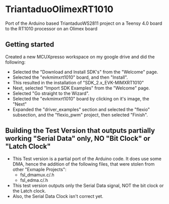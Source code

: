 # TriantaduoOlimexRT1010
Port of the Arduino based TriantaduoWS2811 project on a Teensy 4.0 board to the RT1010 processor on an Olimex board

## Getting started
Created a new MCUXpresso workspace on my google drive and did the following:
* Selected the "Download and Install SDK's" from the "Welcome" page.
* Selected the "evkmimxrt1010" board, and then "Install".
* This resulted in the installation of "SDK_2.x_EVK-MIMXRT1010"
* Next, selected "Import SDK Examples" from the "Welcome" page.
* Selected "Go straight to the Wizard".
* Selected the "evkmimxrt1010" board by clicking on it's image, the "Next"
* Expanded the "driver_examples" section and selected the "flexio" subsection, and the  "flexio_pwm" project, then selected "Finish".

## Building the Test Version that outputs partially working "Serial Data" only, NO "Bit Clock" or "Latch Clock"
* This Test version is a partial port of the Arduino code. It does use some DMA, hence the addition of the following files, that were stolen from other "Exmaple Projects":
    * fsl_dmamux.c/.h
    * fsl_edma.c/.h
* This test version outputs only the Serial Data signal, NOT the bit clock or the Latch clock.
* Also, the Serial Data Clock isn't correct yet.
